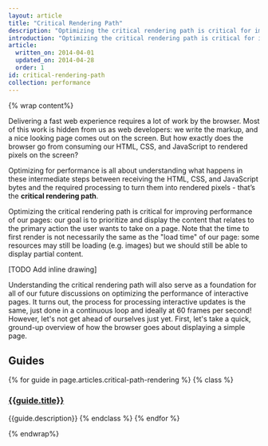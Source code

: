 ```yaml
---
layout: article
title: "Critical Rendering Path"
description: "Optimizing the critical rendering path is critical for improving performance of our pages: our goal is to prioritize and display the content that relates to the primary action the user wants to take on a page."
introduction: "Optimizing the critical rendering path is critical for improving performance of our pages: our goal is to prioritize and display the content that relates to the primary action the user wants to take on a page."
article:
  written_on: 2014-04-01
  updated_on: 2014-04-28
  order: 1
id: critical-rendering-path
collection: performance
---
```

{% wrap content%}

Delivering a fast web experience requires a lot of work by the browser. Most of this work is hidden from us as web developers: we write the markup, and a nice looking page comes out on the screen. But how exactly does the browser go from consuming our HTML, CSS, and JavaScript to rendered pixels on the screen?

Optimizing for performance is all about understanding what happens in these intermediate steps between receiving the HTML, CSS, and JavaScript bytes and the required processing to turn them into rendered pixels - that’s the **critical rendering path**.

Optimizing the critical rendering path is critical for improving performance of our pages: our goal is to prioritize and display the content that relates to the primary action the user wants to take on a page. Note that the time to first render is not necessarily the same as the "load time" of our page: some resources may still be loading (e.g. images) but we should still be able to display partial content.

[TODO Add inline drawing]

Understanding the critical rendering path will also serve as a foundation for all of our future discussions on optimizing the performance of interactive pages. It turns out, the process for processing interactive updates is the same, just done in a continuous loop and ideally at 60 frames per second! However, let's not get ahead of ourselves just yet. First, let's take a quick, ground-up overview of how the browser goes about displaying a simple page.

## Guides

{% for guide in page.articles.critical-path-rendering %}
{% class %}
### [{{guide.title}}]({{site.baseurl}}{{guide.url}})
{{guide.description}}
{% endclass %}
{% endfor %}

{% endwrap%}
